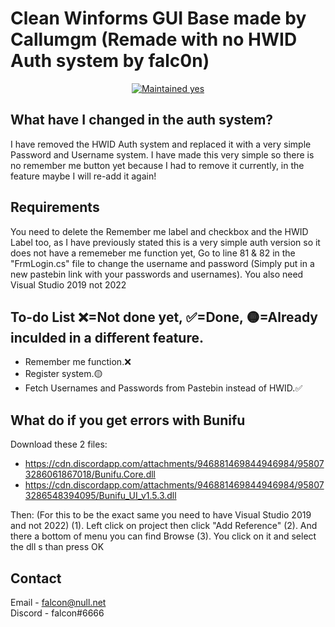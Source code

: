 # Clean Winforms GUI Base made by Callumgm (Remade with no HWID Auth system by falc0n)

<p align="center">
  <a href="https://github.com/Callumgm/Discord-Worm/graphs/commit-activity">
    <img src="https://img.shields.io/badge/maintained-very little-success?style=flat-square" alt="Maintained yes" />
  </a>
</p>

## What have I changed in the auth system?
I have removed the HWID Auth system and replaced it with a very simple Password and Username system.
I have made this very simple so there is no remember me button yet because I had to remove it currently, in the feature maybe I will re-add it again!

## Requirements
You need to delete the Remember me label and checkbox and the HWID Label too, as I have previously stated this is a very simple auth version so it does not have a rememeber me function yet, Go to line 81 & 82 in the "FrmLogin.cs" file to change the username and password (Simply put in a new pastebin link with your passwords and usernames). You also need Visual Studio 2019 not 2022

## To-do List ❌=Not done yet, ✅=Done, 🟡=Already inculded in a different feature.
- Remember me function.❌
- Register system.🟡
- Fetch Usernames and Passwords from Pastebin instead of HWID.✅

## What do if you get errors with Bunifu
Download these 2 files:
- https://cdn.discordapp.com/attachments/946881469844946984/958073286061867018/Bunifu.Core.dll
- https://cdn.discordapp.com/attachments/946881469844946984/958073286548394095/Bunifu_UI_v1.5.3.dll

Then: (For this to be the exact same you need to have Visual Studio 2019 and not 2022)
(1). Left click on project then click "Add Reference"
(2). And there a bottom of menu you can find Browse 
(3). You click on it and select the dll s than press OK

## Contact
Email - falcon@null.net
<br>
Discord - falcon#6666
